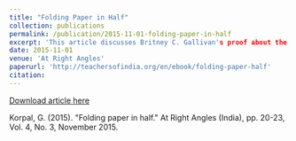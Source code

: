 ```yaml
---
title: "Folding Paper in Half"
collection: publications
permalink: /publication/2015-11-01-folding-paper-in-half
excerpt: 'This article discusses Britney C. Gallivan's proof about the possibility of folding a piece of paper into half any number of times.'
date: 2015-11-01
venue: 'At Right Angles'
paperurl: 'http://teachersofindia.org/en/ebook/folding-paper-half'
citation: 
---
```


[Download article here](http://gkorpal.github.io/files/folding_paper_in_half.pdf)

Korpal, G. (2015). "Folding paper in half." At Right Angles (India), pp. 20-23, Vol. 4, No. 3, November 2015.
